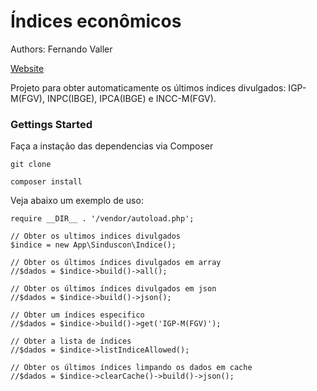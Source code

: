 # Índices econômicos

Authors: Fernando Valler

[Website](http://fernandovaller.com)

Projeto para obter automaticamente os últimos índices divulgados: IGP-M(FGV), INPC(IBGE), IPCA(IBGE) e INCC-M(FGV).

### Gettings Started

Faça a instação das dependencias via Composer
```
git clone

composer install
```

Veja abaixo um exemplo de uso:

```
require __DIR__ . '/vendor/autoload.php';

// Obter os ultimos indices divulgados
$indice = new App\Sinduscon\Indice();

// Obter os últimos índices divulgados em array
//$dados = $indice->build()->all();

// Obter os últimos índices divulgados em json
//$dados = $indice->build()->json();

// Obter um índices especifico
//$dados = $indice->build()->get('IGP-M(FGV)');

// Obter a lista de índices
//$dados = $indice->listIndiceAllowed();

// Obter os últimos índices limpando os dados em cache
//$dados = $indice->clearCache()->build()->json();

```
